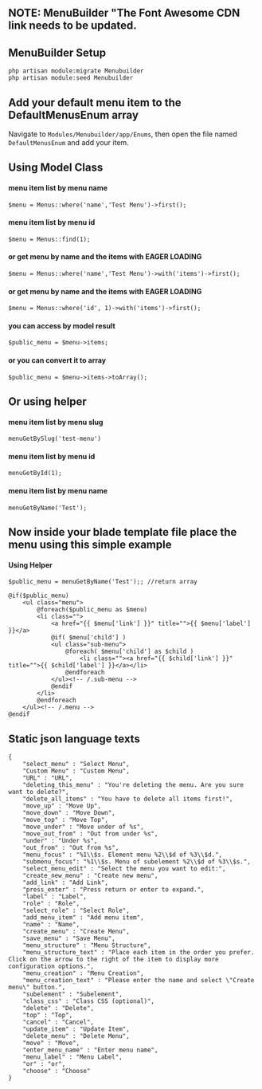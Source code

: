 ## NOTE: MenuBuilder "The Font Awesome CDN link needs to be updated.

## MenuBuilder Setup
````
php artisan module:migrate Menubuilder
php artisan module:seed Menubuilder

````

## Add your default menu item to the DefaultMenusEnum array
Navigate to `Modules/Menubuilder/app/Enums`, then open the file named `DefaultMenusEnum` and add your item.


## Using Model Class

#### menu item list by menu name 
````
$menu = Menus::where('name','Test Menu')->first();

````
#### menu item list by menu id 
````
$menu = Menus::find(1);

````
#### or get menu by name and the items with EAGER LOADING 
````
$menu = Menus::where('name','Test Menu')->with('items')->first();

````
#### or get menu by name and the items with EAGER LOADING 
````
$menu = Menus::where('id', 1)->with('items')->first();

````
#### you can access by model result
````
$public_menu = $menu->items;

````
#### or you can convert it to array
````
$public_menu = $menu->items->toArray();

````


## Or using helper

#### menu item list by menu slug 
````
menuGetBySlug('test-menu')

````
#### menu item list by menu id 
````
menuGetById(1);

````
#### menu item list by menu name 
````
menuGetByName('Test');

````


## Now inside your blade template file place the menu using this simple example

#### Using Helper  
````
$public_menu = menuGetByName('Test');; //return array

````

````
@if($public_menu)
    <ul class="menu">
        @foreach($public_menu as $menu)
        <li class="">
            <a href="{{ $menu['link'] }}" title="">{{ $menu['label'] }}</a>
            @if( $menu['child'] )
            <ul class="sub-menu">
                @foreach( $menu['child'] as $child )
                    <li class=""><a href="{{ $child['link'] }}" title="">{{ $child['label'] }}</a></li>
                @endforeach
            </ul><!-- /.sub-menu -->
            @endif
        </li>
        @endforeach
    </ul><!-- /.menu -->
@endif

````


## Static json language texts

````
{
    "select_menu" : "Select Menu",
    "Custom Menu" : "Custom Menu",
    "URL" : "URL",
    "deleting_this_menu" : "You're deleting the menu. Are you sure want to delete?",
    "delete_all_items" : "You have to delete all items first!",
    "move_up" : "Move Up",
    "move_down" : "Move Down",
    "move_top" : "Move Top",
    "move_under" : "Move under of %s",
    "move_out_from" : "Out from under %s",
    "under" : "Under %s",
    "out_from" : "Out from %s",
    "menu_focus" : "%1\\$s. Element menu %2\\$d of %3\\$d.",
    "submenu_focus": "%1\\$s. Menu of subelement %2\\$d of %3\\$s.",
    "select_menu_edit" : "Select the menu you want to edit:",
    "create_new_menu" : "Create new menu",
    "add_link" : "Add Link",
    "press_enter" : "Press return or enter to expand.",
    "label" : "Label",
    "role" : "Role",
    "select_role" : "Select Role",
    "add_menu_item" : "Add menu item",
    "name" : "Name",
    "create_menu" : "Create Menu",
    "save_menu" : "Save Menu",
    "menu_structure" : "Menu Structure",
    "menu_structure_text" : "Place each item in the order you prefer. Click on the arrow to the right of the item to display more configuration options.",
    "menu_creation" : "Menu Creation",
    "menu_creation_text" : "Please enter the name and select \"Create menu\" button.",
    "subelement" : "Subelement",
    "class_css" : "Class CSS (optional)",
    "delete" : "Delete",
    "top" : "Top",
    "cancel" : "Cancel",
    "update_item" : "Update Item",
    "delete_menu" : "Delete Menu",
    "move" : "Move",
    "enter_menu_name" : "Enter menu name",
    "menu_label" : "Menu Label",
    "or" : "or",
    "choose" : "Choose"
}
````